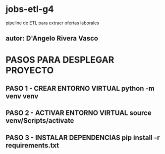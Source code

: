 # jobs-etl-g4
pipeline de ETL para extraer ofertas laborales
## autor: D'Angelo Rivera Vasco
# PASOS PARA DESPLEGAR PROYECTO 
## PASO 1 - CREAR ENTORNO VIRTUAL  python -m venv venv  
## PASO 2 - ACTIVAR ENTORNO VIRTUAL  source venv/Scripts/activate  
## PASO 3 - INSTALAR DEPENDENCIAS  pip install -r requirements.txt 
